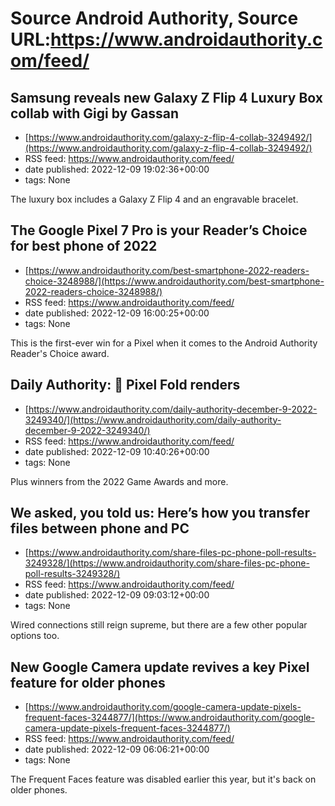 # Source Android Authority, Source URL:https://www.androidauthority.com/feed/

## Samsung reveals new Galaxy Z Flip 4 Luxury Box collab with Gigi by Gassan
 - [https://www.androidauthority.com/galaxy-z-flip-4-collab-3249492/](https://www.androidauthority.com/galaxy-z-flip-4-collab-3249492/)
 - RSS feed: https://www.androidauthority.com/feed/
 - date published: 2022-12-09 19:02:36+00:00
 - tags: None

The luxury box includes a Galaxy Z Flip 4 and an engravable bracelet.

## The Google Pixel 7 Pro is your Reader’s Choice for best phone of 2022
 - [https://www.androidauthority.com/best-smartphone-2022-readers-choice-3248988/](https://www.androidauthority.com/best-smartphone-2022-readers-choice-3248988/)
 - RSS feed: https://www.androidauthority.com/feed/
 - date published: 2022-12-09 16:00:25+00:00
 - tags: None

This is the first-ever win for a Pixel when it comes to the Android Authority Reader's Choice award.

## Daily Authority: 🙏 Pixel Fold renders
 - [https://www.androidauthority.com/daily-authority-december-9-2022-3249340/](https://www.androidauthority.com/daily-authority-december-9-2022-3249340/)
 - RSS feed: https://www.androidauthority.com/feed/
 - date published: 2022-12-09 10:40:26+00:00
 - tags: None

Plus winners from the 2022 Game Awards and more.

## We asked, you told us: Here’s how you transfer files between phone and PC
 - [https://www.androidauthority.com/share-files-pc-phone-poll-results-3249328/](https://www.androidauthority.com/share-files-pc-phone-poll-results-3249328/)
 - RSS feed: https://www.androidauthority.com/feed/
 - date published: 2022-12-09 09:03:12+00:00
 - tags: None

Wired connections still reign supreme, but there are a few other popular options too.

## New Google Camera update revives a key Pixel feature for older phones
 - [https://www.androidauthority.com/google-camera-update-pixels-frequent-faces-3244877/](https://www.androidauthority.com/google-camera-update-pixels-frequent-faces-3244877/)
 - RSS feed: https://www.androidauthority.com/feed/
 - date published: 2022-12-09 06:06:21+00:00
 - tags: None

The Frequent Faces feature was disabled earlier this year, but it's back on older phones.

